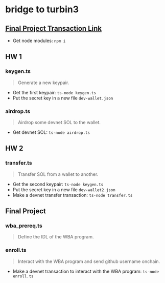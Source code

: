 # bridge to turbin3

## [Final Project Transaction Link](https://explorer.solana.com/tx/5Chk3kCuioR65Wh6iypFqTLjSmECo9dzWUgdXZwF8ypTHoKqCYfUohzqVZh7z1zonuWDgT5Y68CxbFaYVKbgWBJH?cluster=devnet)
- Get node modules: ```npm i```

## HW 1
### keygen.ts
> Generate a new keypair.
- Get the first keypair: ```ts-node keygen.ts```
- Put the secret key in a new file ```dev-wallet.json```

### airdrop.ts
> Airdrop some devnet SOL to the wallet.
- Get devnet SOL: ```ts-node airdrop.ts```

## HW 2
### transfer.ts
> Transfer SOL from a wallet to another.
- Get the second keypair: ```ts-node keygen.ts```
- Put the secret key in a new file ```dev-wallet2.json```
- Make a devnet transfer transaction: ```ts-node transfer.ts```

## Final Project
### wba_prereq.ts
> Define the IDL of the WBA program.
### enroll.ts
> Interact with the WBA program and send github username onchain.
- Make a devnet transaction to interact with the WBA program: ```ts-node enroll.ts```